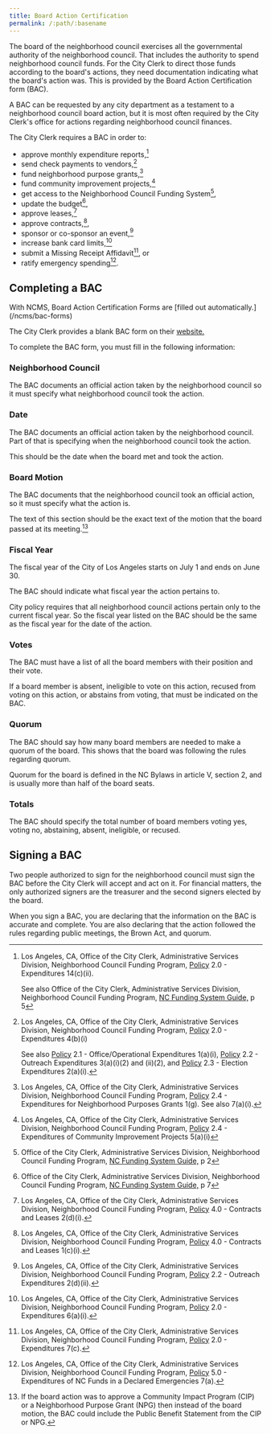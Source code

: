 ```yaml
---
title: Board Action Certification
permalink: /:path/:basename
---
```


The board
of the neighborhood council
exercises all
the governmental authority
of the neighborhood council.
That includes the authority
to spend neighborhood council funds.
For the City Clerk
to direct those funds
according to the board's actions,
they need documentation indicating what
the board's action was.
This is provided
by the Board Action Certification form (BAC).

A BAC can be requested
by any city department
as a testament
to a neighborhood council board action,
but it is
most often required
by the City Clerk's office
for actions
regarding neighborhood council finances.

The City Clerk requires a BAC
in order to:

- approve monthly expenditure reports,[^mer]
- send check payments to vendors,[^checkpayment]
- fund neighborhood purpose grants,[^npg]
- fund community improvement projects,[^cip]
- get access to the Neighborhood Council Funding System[^fundingaccess],
- update the budget[^budget],
- approve leases,[^lease]
- approve contracts,[^contract],
- sponsor or co-sponsor an event,[^events]
- increase bank card limits,[^cardlimit]
- submit a Missing Receipt Affidavit[^missingreciept], or
- ratify emergency spending[^emergency].

## Completing a BAC

<aside class="callout" role="complementary" markdown="1">
With NCMS,
Board Action Certification Forms
are [filled out automatically.](/ncms/bac-forms)
</aside>

The City Clerk provides
a blank BAC form
on their [website.](https://clerk.lacity.org/clerk-services/nc-funding/documents-forms/documents)

To complete the BAC form,
you must fill in
the following information:

### Neighborhood Council

The BAC documents
an official action taken
by the neighborhood council
so it must specify
what neighborhood council
took the action.

### Date

The BAC documents
an official action taken
by the neighborhood council.
Part of that is
specifying when
the neighborhood council
took the action.

This should be
the date
when the board met
and took the action.

### Board Motion

The BAC documents that
the neighborhood council
took an official action,
so it must specify what
the action is.

The text
of this section
should be
the exact text
of the motion
that the board passed
at its meeting.[^publicbenefitstatement]

[^publicbenefitstatement]:
    If the board action
    was to approve
    a Community Impact Program (CIP)
    or a Neighborhood Purpose Grant (NPG)
    then instead of the board motion,
    the BAC could include
    the Public Benefit Statement
    from the CIP or NPG.

### Fiscal Year

The fiscal year
of the City
of Los Angeles
starts on July 1
and ends on June 30.

The BAC should indicate
what fiscal year
the action
pertains to.

City policy
requires that
all neighborhood council actions
pertain only to
the current fiscal year.
So the fiscal year listed
on the BAC
should be the same
as the fiscal year
for the date
of the action.

### Votes

The BAC must have
a list
of all the board members
with their position
and their vote.

If a board member
is absent,
ineligible
to vote on this action,
recused
from voting on this action,
or abstains
from voting,
that must be indicated
on the BAC.

### Quorum

The BAC should say
how many board members
are needed
to make a quorum
of the board.
This shows that
the board was following
the rules regarding quorum.

Quorum
for the board
is defined
in the NC Bylaws
in article V, section 2,
and is usually
more than half
of the board seats.

### Totals

The BAC should specify
the total number
of board members
voting yes,
voting no,
abstaining,
absent,
ineligible,
or recused.

## Signing a BAC

Two people
authorized to sign
for the neighborhood council
must sign the BAC
before the City Clerk will
accept and act on it.
For financial matters,
the only authorized signers
are the treasurer
and the second signers
elected by the board.

When you sign a BAC,
you are declaring
that the information
on the BAC
is accurate and complete.
You are also declaring
that the action 
followed the rules
regarding public meetings,
the Brown Act,
and quorum.


[^mer]:
    Los Angeles, CA,
    Office of the City Clerk,
    Administrative Services Division,
    Neighborhood Council Funding Program,
    [Policy](https://clerk.lacity.org/sites/g/files/wph1491/files/2021-03/NCFP%20Policies_07.19.18_Final.pdf) 2.0 -
    Expenditures
    14(c)(ii).

    See also
    Office of the City Clerk,
    Administrative Services Division,
    Neighborhood Council Funding Program,
    [NC Funding System Guide,](https://clerk.lacity.org/sites/g/files/wph1491/files/2021-03/Neighborhood%20Council%20Funding%20System.pdf)
    p 5

[^checkpayment]:
    Los Angeles, CA,
    Office of the City Clerk,
    Administrative Services Division,
    Neighborhood Council Funding Program,
    [Policy](https://clerk.lacity.org/sites/g/files/wph1491/files/2021-03/NCFP%20Policies_07.19.18_Final.pdf) 2.0 -
    Expenditures
    4(b)(i)

    See also
    [Policy](https://clerk.lacity.org/sites/g/files/wph1491/files/2021-03/NCFP%20Policies_07.19.18_Final.pdf) 2.1 -
    Office/Operational Expenditures
    1(a)(i),
    [Policy](https://clerk.lacity.org/sites/g/files/wph1491/files/2021-03/NCFP%20Policies_07.19.18_Final.pdf) 2.2 -
    Outreach Expenditures
    3(a)(i)(2) and (ii)(2), and
    [Policy](https://clerk.lacity.org/sites/g/files/wph1491/files/2021-03/NCFP%20Policies_07.19.18_Final.pdf) 2.3 -
    Election Expenditures
    2(a)(i).

[^fundingaccess]:
    Office of the City Clerk,
    Administrative Services Division,
    Neighborhood Council Funding Program,
    [NC Funding System Guide,](https://clerk.lacity.org/sites/g/files/wph1491/files/2021-03/Neighborhood%20Council%20Funding%20System.pdf)
    p 2

[^budget]:
    Office of the City Clerk,
    Administrative Services Division,
    Neighborhood Council Funding Program,
    [NC Funding System Guide,](https://clerk.lacity.org/sites/g/files/wph1491/files/2021-03/Neighborhood%20Council%20Funding%20System.pdf)
    p 7

[^lease]:
    Los Angeles, CA,
    Office of the City Clerk,
    Administrative Services Division,
    Neighborhood Council Funding Program,
    [Policy](https://clerk.lacity.org/sites/g/files/wph1491/files/2021-03/NCFP%20Policies_07.19.18_Final.pdf) 4.0 -
    Contracts and Leases
    2(d)(i).

[^contract]:
    Los Angeles, CA,
    Office of the City Clerk,
    Administrative Services Division,
    Neighborhood Council Funding Program,
    [Policy](https://clerk.lacity.org/sites/g/files/wph1491/files/2021-03/NCFP%20Policies_07.19.18_Final.pdf) 4.0 -
    Contracts and Leases
    1(c)(i).

[^npg]:
    Los Angeles, CA,
    Office of the City Clerk,
    Administrative Services Division,
    Neighborhood Council Funding Program,
    [Policy](https://clerk.lacity.org/sites/g/files/wph1491/files/2021-03/NCFP%20Policies_07.19.18_Final.pdf) 2.4 -
    Expenditures for Neighborhood Purposes Grants
    1(g).
    See also 7(a)(i).

[^cip]:
    Los Angeles, CA,
    Office of the City Clerk,
    Administrative Services Division,
    Neighborhood Council Funding Program,
    [Policy](https://clerk.lacity.org/sites/g/files/wph1491/files/2021-03/NCFP%20Policies_07.19.18_Final.pdf) 2.4 -
    Expenditures of Community Improvement Projects
    5(a)(i)

[^events]:
    Los Angeles, CA,
    Office of the City Clerk,
    Administrative Services Division,
    Neighborhood Council Funding Program,
    [Policy](https://clerk.lacity.org/sites/g/files/wph1491/files/2021-03/NCFP%20Policies_07.19.18_Final.pdf) 2.2 -
    Outreach Expenditures
    2(d)(ii).

[^cardlimit]:
    Los Angeles, CA,
    Office of the City Clerk,
    Administrative Services Division,
    Neighborhood Council Funding Program,
    [Policy](https://clerk.lacity.org/sites/g/files/wph1491/files/2021-03/NCFP%20Policies_07.19.18_Final.pdf) 2.0 -
    Expenditures
    6(a)(i).

[^missingreciept]:
    Los Angeles, CA,
    Office of the City Clerk,
    Administrative Services Division,
    Neighborhood Council Funding Program,
    [Policy](https://clerk.lacity.org/sites/g/files/wph1491/files/2021-03/NCFP%20Policies_07.19.18_Final.pdf) 2.0 -
    Expenditures
    7(c).

[^emergency]:
    Los Angeles, CA,
    Office of the City Clerk,
    Administrative Services Division,
    Neighborhood Council Funding Program,
    [Policy](https://clerk.lacity.org/sites/g/files/wph1491/files/2021-03/NCFP%20Policies_07.19.18_Final.pdf) 5.0 -
    Expenditures of NC Funds in a Declared Emergencies
    7(a).
